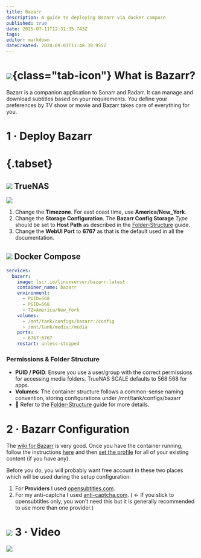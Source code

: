 ```yaml
---
title: Bazarr
description: A guide to deploying Bazarr via docker compose
published: true
date: 2025-07-11T12:31:35.743Z
tags: 
editor: markdown
dateCreated: 2024-09-01T11:48:39.955Z
---
```


# ![](/bazarr.png){class="tab-icon"} What is Bazarr?
Bazarr is a companion application to Sonarr and Radarr. It can manage and download subtitles based on your requirements. You define your preferences by TV show or movie and Bazarr takes care of everything for you.


# 1 · Deploy Bazarr
# {.tabset}
## <img src="/truenas.png" class="tab-icon"> TrueNAS

![](/screenshot_from_2024-11-08_11-40-44.png)

1. Change the **Timezone**. For east coast time, use **America/New\_York**.
1. Change the **Storage Configuration**. The **Bazarr Config Storage** *Type* should be set to **Host Path** as described in the [Folder-Structure](/Folder-Structure) guide.
1. Change the **WebUI Port** to **6767** as that is the default used in all the documentation. 
## <img src="/docker.png" class="tab-icon"> Docker Compose

```yaml
services:
  bazarr:
    image: lscr.io/linuxserver/bazarr:latest
    container_name: bazarr
    environment:
      - PUID=568
      - PGID=568
      - TZ=America/New_York
    volumes:
      - /mnt/tank/configs/bazarr:/config
      - /mnt/tank/media:/media
    ports:
      - 6767:6767
    restart: unless-stopped
```

### Permissions & Folder Structure
- **PUID / PGID**: Ensure you use a user/group with the correct permissions for accessing media folders. TrueNAS SCALE defaults to 568:568 for apps.
- **Volumes**: The container structure follows a common-sense naming convention, storing configurations under /mnt/tank/configs/bazarr
- 📌 Refer to the [Folder-Structure](/Folder-Structure) guide for more details.

# 2 · Bazarr Configuration

The [wiki for Bazarr](https://wiki.bazarr.media/) is very good. Once you have the container running, follow the instructions [here](https://wiki.bazarr.media/Getting-Started/Setup-Guide/) and then [set the profile](https://wiki.bazarr.media/Getting-Started/First-time-installation-configuration/) for all of your existing content (if you have any). 

Before you do, you will probably want free account in these two places which will be used during the setup configuration:

1.  For **Providers** I used [opensubtitles.com](https://www.opensubtitles.com/en).
2.  For my anti-captcha I used [anti-captcha.com](https://anti-captcha.com/). ( ← If you stick to opensubtitles only, you won't need this but it is generally recommended to use more than one provider.)

# <img src="/patreon-light.png" class="tab-icon"> 3 · Video
[![](/2025-04-09-bazarr-automated-subtitle-manag-promo-card.png)](https://www.patreon.com/posts/bazarr-automated-126312662)